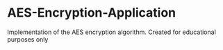 # AES-Encryption-Application
Implementation of the AES encryption algorithm. Created for educational purposes only
